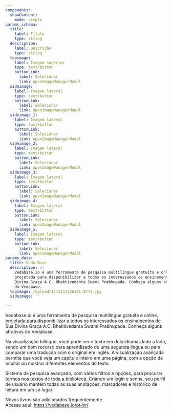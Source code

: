 ```yaml
---
components:
  showContent:
    mode: simple
params_schema:
  title:
    label: Título
    type: string
  description:
    label: Descrição
    type: string
  topimage:
    label: Imagem superior
    type: text+button
    buttonLink:
      label: Selecionar
      link: openImageManagerModal
  sideimage:
    label: Imagem lateral
    type: text+button
    buttonLink:
      label: Selecionar
      link: openImageManagerModal
  sideimage_1:
    label: Imagem lateral
    type: text+button
    buttonLink:
      label: Selecionar
      link: openImageManagerModal
  sideimage_2:
    label: Imagem lateral
    type: text+button
    buttonLink:
      label: Selecionar
      link: openImageManagerModal
  sideimage_3:
    label: Imagem lateral
    type: text+button
    buttonLink:
      label: Selecionar
      link: openImageManagerModal
  sideimage_4:
    label: Imagem lateral
    type: text+button
    buttonLink:
      label: Selecionar
      link: openImageManagerModal
  sideimage_5:
    label: Imagem lateral
    type: text+button
    buttonLink:
      label: Selecionar
      link: openImageManagerModal
params_data:
  title: Veda Base
  description: >-
    Vedabase.io é uma ferramenta de pesquisa multilíngue gratuita e online,
    projetada para disponibilizar a todos os interessados os ensinamentos de Sua
    Divina Graça A.C. Bhaktivedanta Swami Prabhupada. Conheça alguns atrativos
    do Vedabase. 
  topimage: /upload/1712157426301.8772.jpg
  sideimage: ''

---
```


Vedabase.io é uma ferramenta de pesquisa multilíngue gratuita e online, projetada para disponibilizar a todos os interessados os ensinamentos de Sua Divina Graça A.C. Bhaktivedanta Swami Prabhupada. Conheça alguns atrativos do Vedabase. 

Na visualização bilíngue, você pode ver o texto em dois idiomas lado a lado, sendo um bom recurso para aprendizado de uma segunda língua ou para comparar uma tradução com o original em inglês.
A visualização avançada permite que você veja um capítulo inteiro em uma página, com a opção de ocultar ou mostrar diferentes elementos do texto.

Sistema de pesquisa avançado, com vários filtros e opções, para procurar termos nos textos de toda a biblioteca.
Criando um login e senha, seu perfil de usuário mantém todas as suas anotações, marcadores e histórico de leitura em um só lugar.

Novos livros são adicionados frequentemente.  
Acesse aqui: https://vedabase.io/pt-br/